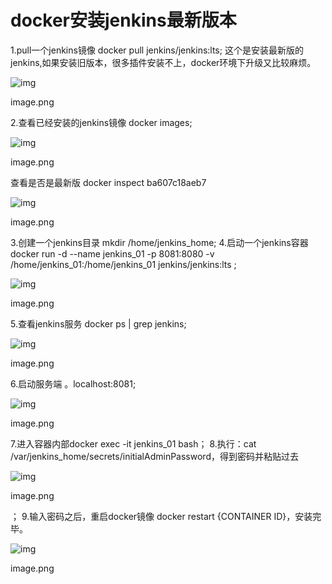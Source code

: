 # docker安装jenkins最新版本

1.pull一个jenkins镜像 docker pull jenkins/jenkins:lts;
这个是安装最新版的jenkins,如果安装旧版本，很多插件安装不上，docker环境下升级又比较麻烦。



![img](https://upload-images.jianshu.io/upload_images/5570465-7a64ce2741657fe4.png?imageMogr2/auto-orient/strip|imageView2/2/w/779/format/webp)

image.png

2.查看已经安装的jenkins镜像 docker images;

![img](https://upload-images.jianshu.io/upload_images/5570465-132e46826d0af5d1.png?imageMogr2/auto-orient/strip|imageView2/2/w/706/format/webp)

image.png



查看是否是最新版 docker inspect ba607c18aeb7



![img](https://upload-images.jianshu.io/upload_images/5570465-4240c8795cc7215a.png?imageMogr2/auto-orient/strip|imageView2/2/w/707/format/webp)

image.png

3.创建一个jenkins目录 mkdir /home/jenkins_home;
4.启动一个jenkins容器 docker run -d --name jenkins_01 -p 8081:8080 -v /home/jenkins_01:/home/jenkins_01 jenkins/jenkins:lts ;



![img](https://upload-images.jianshu.io/upload_images/5570465-77d9ebe490f3bb7f.png?imageMogr2/auto-orient/strip|imageView2/2/w/949/format/webp)

image.png

5.查看jenkins服务 docker ps | grep jenkins;



![img](https://upload-images.jianshu.io/upload_images/5570465-e551f7a7d2b84657.png?imageMogr2/auto-orient/strip|imageView2/2/w/1091/format/webp)

image.png

6.启动服务端 。localhost:8081;



![img](https://upload-images.jianshu.io/upload_images/5570465-da6b7b587332b1f1.png?imageMogr2/auto-orient/strip|imageView2/2/w/1159/format/webp)

image.png

7.进入容器内部docker exec -it jenkins_01 bash；
8.执行：cat /var/jenkins_home/secrets/initialAdminPassword，得到密码并粘贴过去



![img](https://upload-images.jianshu.io/upload_images/5570465-4bfcb4c0836fbc63.png?imageMogr2/auto-orient/strip|imageView2/2/w/1095/format/webp)

image.png



；
9.输入密码之后，重启docker镜像 docker restart {CONTAINER ID}，安装完毕。



![img](https://upload-images.jianshu.io/upload_images/5570465-667f7b8196d5bec1.png?imageMogr2/auto-orient/strip|imageView2/2/w/994/format/webp)

image.png